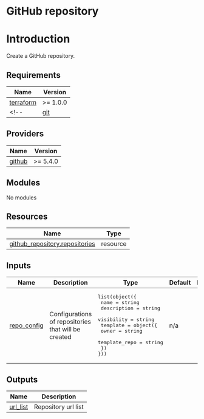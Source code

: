 # GitHub repository

# Introduction

Create a GitHub repository.

<!-- BEGINNING OF PRE-COMMIT-TERRAFORM DOCS HOOK -->
## Requirements

| Name | Version |
|------|---------|
| <a name="requirement_terraform"></a> [terraform](#requirement\_terraform) | >= 1.0.0 |
<!-- | <a name="requirement_git"></a> [git](#requirement\_git) | >= 2.25.1 | -->

## Providers

| Name | Version |
|------|---------|
| <a name="provider_github"></a> [github](#provider\_github) | >= 5.4.0 |

## Modules

No modules

## Resources

| Name | Type |
|------|------|
| [github_repository.repositories](https://registry.terraform.io/providers/integrations/github/latest/docs/resources/repository) | resource |

## Inputs

| Name | Description | Type | Default | Required |
|------|-------------|------|---------|:--------:|
| <a name="input_repo_config"></a> [repo\_config](#input\_repo\_config) | Configurations of repositories that will be created | <pre>list(object({<br>    name        = string<br>    description = string<br>    visibility  = string<br>    template    = object({<br>      owner         = string<br>      template_repo = string<br>    })<br>}))</pre> | n/a | yes |

## Outputs

| Name | Description |
|------|-------------|
| <a name="output_url_list"></a> [url\_list](#output\_url\_list) | Repository url list |
<!-- END OF PRE-COMMIT-TERRAFORM DOCS HOOK -->
